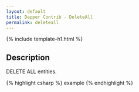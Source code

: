 ```yaml
---
layout: default
title: Dapper Contrib - DeleteAll
permalink: deleteall
---
```


{% include template-h1.html %}

## Description
DELETE ALL entities.

{% highlight csharp %}
example
{% endhighlight %}
